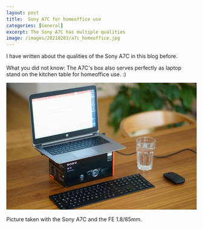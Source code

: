```yaml
---
layout: post
title:  Sony A7C for homeoffice use
categories: [General] 
excerpt: The Sony A7C has multiple qualities
image: /images/20210203/a7c_homeoffice.jpg
---
```

I have written about the qualities of the Sony A7C in this blog before.

What you did not know: The A7C's box also serves perfectly as laptop stand on the kitchen table for homeoffice use. :)

![Sony A7C for homeoffice use](../images/20210203/a7c_homeoffice.jpg)

Picture taken with the Sony A7C and the FE 1.8/85mm.
